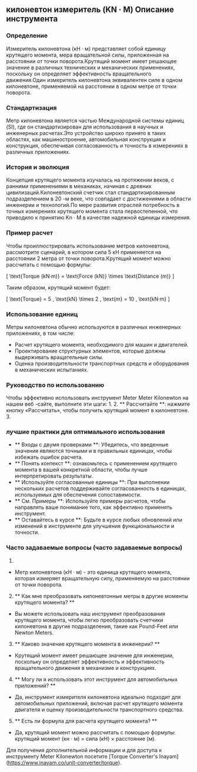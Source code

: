 ## килоневтон измеритель (KN · M) Описание инструмента

### Определение
Измеритель килоневтона (кН · м) представляет собой единицу крутящего момента, мера вращательной силы, приложенная на расстоянии от точки поворота.Крутящий момент имеет решающее значение в различных технических и механических применениях, поскольку он определяет эффективность вращательного движения.Один измеритель килоневтона эквивалентен силе в одном килоневтоне, применяемой на расстоянии в одном метре от точки поворота.

### Стандартизация
Метр килоневтона является частью Международной системы единиц (SI), где он стандартизирован для использования в научных и инженерных расчетах.Это устройство широко принято в таких областях, как машиностроение, автомобильная конструкция и конструкция, обеспечивая согласованность и точность в измерениях в различных приложениях.

### История и эволюция
Концепция крутящего момента изучалась на протяжении веков, с ранними применениями в механиках, начиная с древних цивилизаций.Килоневтонский счетчик стал стандартизированным подразделением в 20 -м веке, что совпадает с достижениями в области инженерии и технологий.По мере развития отраслей потребность в точных измерениях крутящего момента стала первостепенной, что приводило к принятию Kn · M в качестве надежной единицы измерения.

### Пример расчет
Чтобы проиллюстрировать использование метров килоневтона, рассмотрите сценарий, в котором сила 5 кН применяется на расстоянии 2 метра от точки поворота.Крутящий момент можно рассчитать с помощью формулы:

\[ \text{Torque (kN·m)} = \text{Force (kN)} \times \text{Distance (m)} \]

Таким образом, крутящий момент будет:

\[ \text{Torque} = 5 \, \text{kN} \times 2 \, \text{m} = 10 \, \text{kN·m} \]

### Использование единиц
Метры килоневтона обычно используются в различных инженерных приложениях, в том числе:
- Расчет крутящего момента, необходимого для машин и двигателей.
- Проектирование структурных элементов, которые должны выдерживать вращательные силы.
- Оценка производительности транспортных средств и оборудования в механических испытаниях.

### Руководство по использованию
Чтобы эффективно использовать инструмент Meter Meter Kilonewton на нашем веб -сайте, выполните эти шаги:
1.
2. ** Рассчитайте **: нажмите кнопку «Рассчитать», чтобы получить крутящий момент в килоневтоне.
3.

### лучшие практики для оптимального использования
- ** Входы с двумя проверками **: Убедитесь, что введенные значения являются точными и в правильных единицах, чтобы избежать ошибок расчета.
- ** Понять контекст **: ознакомьтесь с применением крутящего момента в вашей конкретной области, чтобы лучше интерпретировать результаты.
- ** Используйте согласованные единицы **: При выполнении нескольких расчетов поддерживайте согласованность в единицах, используемых для обеспечения сопоставимости.
- ** См. Примеры **: Используйте примеры расчетов, чтобы направлять ваше понимание того, как эффективно применять инструмент.
- ** Оставайтесь в курсе **: Будьте в курсе любых обновлений или изменений в инструменте для улучшения функциональности и точности.

### Часто задаваемые вопросы (часто задаваемые вопросы)

1.
- Метр килоневтона (кН · м) - это единица крутящего момента, которая измеряет вращательную силу, применяемую на расстоянии от точки поворота.

2. ** Как мне преобразовать килоневтонные метры в другие моменты крутящего момента? **
- Вы можете использовать наш инструмент преобразования крутящего момента, чтобы легко преобразовать счетчики килоневтона в другие подразделения, такие как Pound-Feet или Newton Meters.

3. ** Каково значение крутящего момента в инженерии? **
- Крутящий момент имеет решающее значение для инженерии, поскольку он определяет эффективность и эффективность вращательного движения в механизме и конструкциях.

4. ** Могу ли я использовать этот инструмент для автомобильных приложений? **
- Да, инструмент измерителя килоневтона идеально подходит для автомобильных приложений, включая расчет крутящего момента двигателя и оценку производительности транспортного средства.

5. ** Есть ли формула для расчета крутящего момента? **
- Да, крутящий момент можно рассчитать с помощью формулы: крутящий момент (кн · м) = сила (кН) × расстояние (м).

Для получения дополнительной информации и для доступа к инструменту Meter Kilonewton посетите [Torque Converter's Inayam] (https://www.inayam.co/unit-converter/torque).